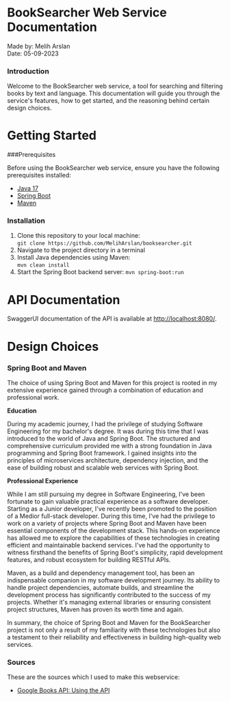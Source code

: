# BookSearcher Web Service Documentation
Made by: Melih Arslan<br>
Date: 05-09-2023

### Introduction
Welcome to the BookSearcher web service, a tool for searching and filtering books by text and language. 
This documentation will guide you through the service's features, how to get started, and the reasoning behind certain design choices.

# Getting Started
###Prerequisites

Before using the BookSearcher web service, ensure you have the following prerequisites installed:

 - [Java 17](https://www.oracle.com/java/technologies/downloads/) 
 - [Spring Boot](https://spring.io/projects/spring-boot)
 - [Maven](https://maven.apache.org/download.cgi)

### Installation
1. Clone this repository to your local machine: <br>
`git clone https://github.com/MelihArslan/booksearcher.git`
2. Navigate to the project directory in a terminal
3. Install Java dependencies using Maven: <br>
`mvn clean install`
4. Start the Spring Boot backend server:
`mvn spring-boot:run`

# API Documentation
SwaggerUI documentation of the API is available at [http://localhost:8080/](http://localhost:8080/).

# Design Choices
### Spring Boot and Maven
The choice of using Spring Boot and Maven for this project is rooted in my extensive experience gained through a combination of education and professional work.

**Education**

During my academic journey, I had the privilege of studying Software Engineering for my bachelor's degree. It was during this time that I was introduced to the world of Java and Spring Boot. The structured and comprehensive curriculum provided me with a strong foundation in Java programming and Spring Boot framework. 
I gained insights into the principles of microservices architecture, dependency injection, and the ease of building robust and scalable web services with Spring Boot.

**Professional Experience**

While I am still pursuing my degree in Software Engineering, I've been fortunate to gain valuable practical experience as a software developer. 
Starting as a Junior developer, I've recently been promoted to the position of a Medior full-stack developer. During this time, I've had the privilege to work on a variety of projects where Spring Boot and Maven have been essential components of the development stack. 
This hands-on experience has allowed me to explore the capabilities of these technologies in creating efficient and maintainable backend services. 
I've had the opportunity to witness firsthand the benefits of Spring Boot's simplicity, rapid development features, and robust ecosystem for building RESTful APIs.

Maven, as a build and dependency management tool, has been an indispensable companion in my software development journey. Its ability to handle project dependencies, automate builds, and streamline the development process has significantly contributed to the success of my projects. Whether it's managing external libraries or ensuring consistent project structures, Maven has proven its worth time and again.

In summary, the choice of Spring Boot and Maven for the BookSearcher project is not only a result of my familiarity with these technologies but also a testament to their reliability and effectiveness in building high-quality web services.

### Sources
These are the sources which I used to make this webservice:

* [Google Books API: Using the API](https://developers.google.com/books/docs/v1/using)


